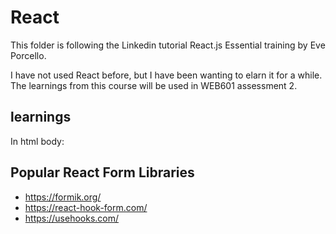 # React

This folder is following the Linkedin tutorial React.js Essential training by Eve Porcello.

I have not used React before, but I have been wanting to elarn it for a while. The learnings from this course will be used in WEB601 assessment 2.


## learnings

In html body:
<script type="type/javascript">
    ReactDom.render(React.createElement('tag', properties, 'Text'), document.getElementById('root'));
</script>


## Popular React Form Libraries
- https://formik.org/
- https://react-hook-form.com/
- https://usehooks.com/